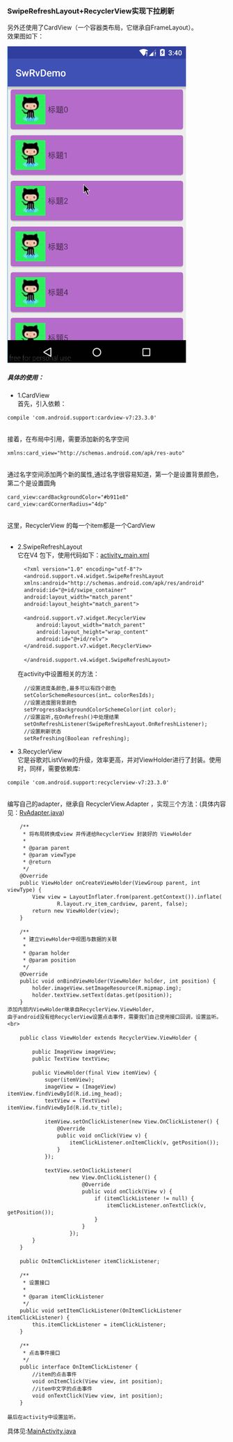 ### SwipeRefreshLayout+RecyclerView实现下拉刷新
另外还使用了CardView（一个容器类布局，它继承自FrameLayout）。<br/>
效果图如下：

![img1](https://github.com/imtianx/StudyDemoForAndroid/blob/master/A02-swrvdemo%2Fart%2F1.gif)


##### 具体的使用：

* 1.CardView<br>
首先，引入依赖：<br>
```
compile 'com.android.support:cardview-v7:23.3.0'
```
<br>接着，在布局中引用，需要添加新的名字空间<br>
```
xmlns:card_view="http://schemas.android.com/apk/res-auto"
```
<br>通过名字空间添加两个新的属性,通过名字很容易知道，第一个是设置背景颜色，第二个是设置圆角<br>
```
card_view:cardBackgroundColor="#b911e8"
card_view:cardCornerRadius="4dp"
```
<br>这里，RecyclerView 的每一个item都是一个CardView<br><br>
* 2.SwipeRefreshLayout<br>
它在V4 包下，使用代码如下：[activity_main.xml](https://github.com/imtianx/StudyDemoForAndroid/blob/master/A02-swrvdemo%2Fsrc%2Fmain%2Fres%2Flayout%2Factivity_main.xml)<br>

        <?xml version="1.0" encoding="utf-8"?>
        <android.support.v4.widget.SwipeRefreshLayout
        xmlns:android="http://schemas.android.com/apk/res/android"
        android:id="@+id/swipe_container"
        android:layout_width="match_parent"
        android:layout_height="match_parent">
    
        <android.support.v7.widget.RecyclerView
            android:layout_width="match_parent"
            android:layout_height="wrap_content"
            android:id="@+id/relv">
        </android.support.v7.widget.RecyclerView>
    
        </android.support.v4.widget.SwipeRefreshLayout>
    
    在activity中设置相关的方法：<br>
    
        //设置进度条颜色,最多可以有四个颜色
        setColorSchemeResources(int… colorResIds);
        //设置进度圈背景颜色
        setProgressBackgroundColorSchemeColor(int color);
        //设置监听,在OnRefresh()中处理结果
        setOnRefreshListener(SwipeRefreshLayout.OnRefreshListener);
        //设置刷新状态
        setRefreshing(Boolean refreshing);


* 3.RecyclerView<br>
它是谷歌对ListView的升级，效率更高，并对ViewHolder进行了封装。使用时，同样，需要依赖库:<br>
```
compile 'com.android.support:recyclerview-v7:23.3.0'
``` 
<br>编写自己的adapter，继承自 RecyclerView.Adapter ，实现三个方法：(具体内容见：[RvAdapter.java](https://github.com/imtianx/StudyDemoForAndroid/blob/master/A02-swrvdemo%2Fsrc%2Fmain%2Fjava%2Fcn%2Fimtianx%2Fswrvdemo%2FRvAdapter.java))<br>
       
        /**
         * 将布局转换成view 并传递给RecyclerView 封装好的 ViewHolder
         *
         * @param parent
         * @param viewType
         * @return
         */
        @Override
        public ViewHolder onCreateViewHolder(ViewGroup parent, int viewType) {
            View view = LayoutInflater.from(parent.getContext()).inflate(
                    R.layout.rv_item_cardview, parent, false);
            return new ViewHolder(view);
        }
        
        /**
         * 建立ViewHolder中视图与数据的关联
         *
         * @param holder
         * @param position
         */
        @Override
        public void onBindViewHolder(ViewHolder holder, int position) {
            holder.imageView.setImageResource(R.mipmap.img);
            holder.textView.setText(datas.get(position));
        }  
    添加内部内ViewHolder继承自RecyclerView.ViewHolder,
    由于android没有给RecyclerView设置点击事件，需要我们自己使用接口回调，设置监听。<br>
    
        public class ViewHolder extends RecyclerView.ViewHolder {
        
            public ImageView imageView;
            public TextView textView;
        
            public ViewHolder(final View itemView) {
                super(itemView);
                imageView = (ImageView) itemView.findViewById(R.id.img_head);
                textView = (TextView) itemView.findViewById(R.id.tv_title);
        
                itemView.setOnClickListener(new View.OnClickListener() {
                    @Override
                    public void onClick(View v) {
                        itemClickListener.onItemClick(v, getPosition());
                    }
                });
        
                textView.setOnClickListener(
                        new View.OnClickListener() {
                            @Override
                            public void onClick(View v) {
                                if (itemClickListener != null) {
                                    itemClickListener.onTextClick(v, getPosition());
                                }
                            }
                        });
            }
        }
        
        public OnItemClickListener itemClickListener;
        
        /**
         * 设置接口
         *
         * @param itemClickListener
         */
        public void setItemClickListener(OnItemClickListener itemClickListener) {
            this.itemClickListener = itemClickListener;
        }
        
        /**
         * 点击事件接口
         */
        public interface OnItemClickListener {
            //item的点击事件
            void onItemClick(View view, int position);
            //item中文字的点击事件
            void onTextClick(View view, int position);
        }
    
    最后在activity中设置监听。
  具体见:[MainActivity.java](https://github.com/imtianx/StudyDemoForAndroid/blob/master/A02-swrvdemo%2Fsrc%2Fmain%2Fjava%2Fcn%2Fimtianx%2Fswrvdemo%MainActivity.java)
